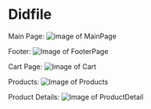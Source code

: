 # Didfile

Main Page:
![image of MainPage](http://s7.picofile.com/file/8388831534/main.png)


Footer:
![Image of FooterPage](http://s7.picofile.com/file/8388831526/footer.png)


Cart Page:
![Image of Cart](http://s7.picofile.com/file/8388831500/Cart.png)


Products:
![Image of Products](http://s7.picofile.com/file/8388831542/Products.png)


Product Details:
![Image of ProductDetail](http://s6.picofile.com/file/8388831550/productDetail.png)
